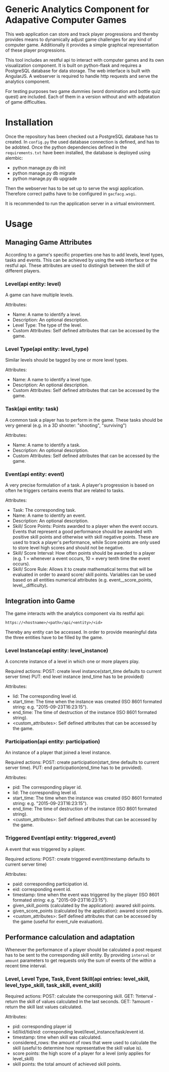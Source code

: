 Generic Analytics Component for Adapative Computer Games
========================================================

This web application can store and track player progressions and thereby provides means to dynamically adjust game challenges for any kind of computer game.
Additionally it provides a simple graphical representation of these player progressions.

This tool includes an restful api to interact with computer games and its own visualization component.
It is built on python-flask and requires a PostgreSQL database for data storage.
The web interface is built with AngularJS.
A webserver is required to handle http requests and serve the analytics component.

For testing purposes two game dummies (word domination and bottle quiz quest) are included.
Each of them in a version without and with adpatation of game difficulties.

# Installation

Once the repository has been checked out a PostgreSQL database has to created. 
In `config.py` the used database connection is defined, and has to be adobted. 
Once the python dependencies defined in the `requirements.txt` have been installed,
the database is deployed using alembic:

- python manage.py db init
- python manage.py db migrate
- python manage.py db upgrade

Then the webserver has to be set up to serve the wsgi application.
Therefore correct paths have to be configured in `gacfacg.wsgi`.

It is recommended to run the application server in a virtual environment.


# Usage

## Managing Game Attributes

According to a game's specific properties one has to add levels, level types, tasks and events. 
This can be achieved by using the web interface or the restful api.
These attributes are used to distingish between the skill of different players.

### Level(api entity: level)

A game can have multiple levels. 

Attributes:
- Name: A name to identify a level.
- Description: An optional description.
- Level Type: The type of the level.
- Custom Attributes: Self defined attributes that can be accessed by the game.

### Level Type(api entity: level_type)

Similar levels should be tagged by one or more level types.

Attributes:
- Name: A name to identify a level type.
- Description: An optional description.
- Custom Attributes: Self defined attributes that can be accessed by the game.

### Task(api entity: task)

A common task a player has to perform in the game. These tasks should be very general (e.g. in a 3D shooter: "shooting", "surviving")

Attributes:
- Name: A name to identify a task.
- Description: An optional description.
- Custom Attributes: Self defined attributes that can be accessed by the game.

### Event(api entity: event)

A very precise formulation of a task. A player's progression is based on often he triggers certains events that are related to tasks.

Attributes:
- Task: The corresponding task.
- Name: A name to identify an event.
- Description: An optional description.
- Skill/ Score Points: Points awarded to a player when the event occurs. Events that represent a good performance should be awarded with positive skill points and otherwise with skill negative points. These are used to track a player's performance, while Score points are only used to store level high scores and should not be negative.
- Skill/ Score Interval: How often points should be awarded to a player (e.g. 1 = whenever a event occurs, 10 = every tenth time the event occurs).
- Skill/ Score Rule: Allows it to create mathematical terms that will be evaluated in order to award score/ skill points. Variables can be used based on all entities numerical attributes (e.g. event__score_points, level__difficulty).


## Integration into Game

The game interacts with the analytics component via its restful api:

`https://<hostname>/<path>/api/<entity>/<id>`

Thereby any entity can be accessed. In order to provide meaningful data the three entities have to be filled by the game.

### Level Instance(api entity: level_instance)

A concrete instance of a level in which one or more players play.

Required actions:
POST: create level instance(start_time defaults to current server time)
PUT: end level instance (end_time has to be provided) 

Attributes:
- lid: The corresponding level id.
- start_time: The time when the instance was created (ISO 8601 formated string: e.g. "2015-09-23T16:23:15").
- end_time: The time of destruction of the instance (ISO 8601 formated string).
- <custom_attributes>: Self defined attributes that can be accessed by the game.

### Participation(api entity: participation)

An instance of a player that joined a level instance.

Required actions:
POST: create participation(start_time defaults to current server time).
PUT: end participation(end_time has to be provided).

Attributes:
- pid: The corresponding player id.
- lid: The corresponding level id.
- start_time: The time when the instance was created (ISO 8601 formated string: e.g. "2015-09-23T16:23:15").
- end_time: The time of destruction of the instance (ISO 8601 formated string).
- <custom_attributes>: Self defined attributes that can be accessed by the game.

### Triggered Event(api entity: triggered_event)

A event that was triggered by a player.

Required actions:
POST: create triggered event(timestamp defaults to current server time)

Attributes:
- paid: corresponding participation id.
- eid: corresponding event id.
- timestamp: time when the event was triggered by the player (ISO 8601 formated string: e.g. "2015-09-23T16:23:15").
- given_skill_points (calculated by the application): awared skill points.
- given_score_points (calculated by the application): awared score points.
- <custom_attributes>: Self defined attributes that can be accessed by the game (useful for event_rule evaluation).


## Performance calculation and adaptation

Whenever the performance of a player should be calculated a post request has to be sent to the corresponding skill entity.
By providing `interval` or `amount` parameters to get requests only the sum of events of the within a recent time interval.

### Level, Level Type, Task, Event Skill(api entries: level_skill, level_type_skill, task_skill, event_skill)

Required actions:
POST: calculate the corresponing skill.
GET: ?interval - return the skill of values calculated in the last <interval> seconds.
GET: ?amount   - return the skill last <amount> values calculated.

Attributes:
- pid: corresponding player id
- lid/liid/tid/eid: corresponding level/level_instance/task/event id.
- timestamp: time when skill was calculated.
- considered_rows: the amount of rows that were used to calculate the skill (useful to determine how representative the skill value is).
- score points: the high score of a player for a level (only applies for level_skill)
- skill points: the total amount of achieved skill points.
